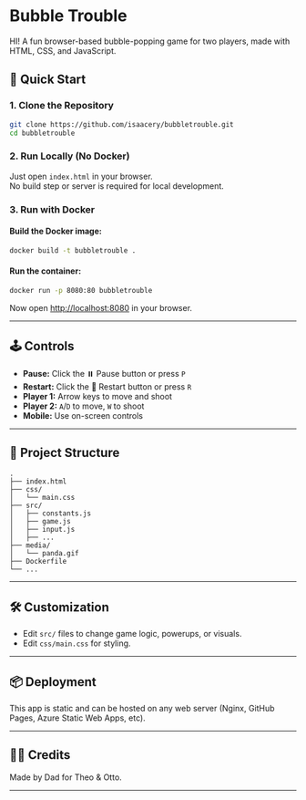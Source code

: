 # Bubble Trouble

HI!
A fun browser-based bubble-popping game for two players, made with HTML, CSS, and JavaScript.

## 🚀 Quick Start

### 1. **Clone the Repository**

```sh
git clone https://github.com/isaacery/bubbletrouble.git
cd bubbletrouble
```

### 2. **Run Locally (No Docker)**

Just open `index.html` in your browser.  
No build step or server is required for local development.

### 3. **Run with Docker**

#### Build the Docker image:

```sh
docker build -t bubbletrouble .
```

#### Run the container:

```sh
docker run -p 8080:80 bubbletrouble
```

Now open [http://localhost:8080](http://localhost:8080) in your browser.

---

## 🕹️ Controls

- **Pause:** Click the ⏸️ Pause button or press `P`
- **Restart:** Click the 🔄 Restart button or press `R`
- **Player 1:** Arrow keys to move and shoot
- **Player 2:** `A`/`D` to move, `W` to shoot
- **Mobile:** Use on-screen controls

---

## 📝 Project Structure

```
.
├── index.html
├── css/
│   └── main.css
├── src/
│   ├── constants.js
│   ├── game.js
│   ├── input.js
│   ├── ...
├── media/
│   └── panda.gif
├── Dockerfile
└── ...
```

---

## 🛠️ Customization

- Edit `src/` files to change game logic, powerups, or visuals.
- Edit `css/main.css` for styling.

---

## 📦 Deployment

This app is static and can be hosted on any web server (Nginx, GitHub Pages, Azure Static Web Apps, etc).

---

## 🧑‍💻 Credits

Made by Dad for Theo & Otto.

---